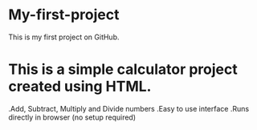 # My-first-project
This is my first project on GitHub.
# This is a simple calculator project created using HTML.
.Add, Subtract, Multiply and Divide numbers
.Easy to use interface
.Runs directly in browser (no setup required)
